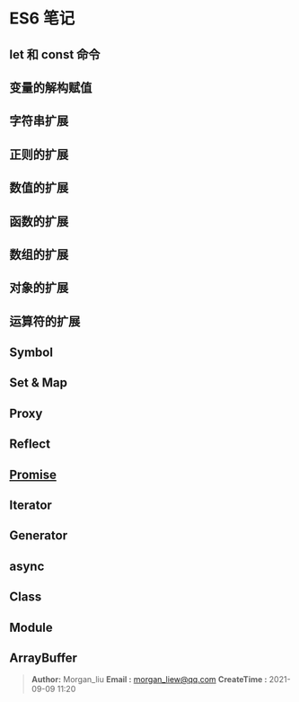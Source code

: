 # ES6 笔记

## let 和 const 命令

## 变量的解构赋值

## 字符串扩展

## 正则的扩展

## 数值的扩展

## 函数的扩展

## 数组的扩展

## 对象的扩展

## 运算符的扩展

## Symbol

## Set & Map

## Proxy

## Reflect

## <u>Promise</u> 

## Iterator

## Generator

## async

## Class

## Module

## ArrayBuffer

> **Author:** Morgan_liu
> **Email :** morgan_liew@qq.com
> **CreateTime :** 2021-09-09 11:20
